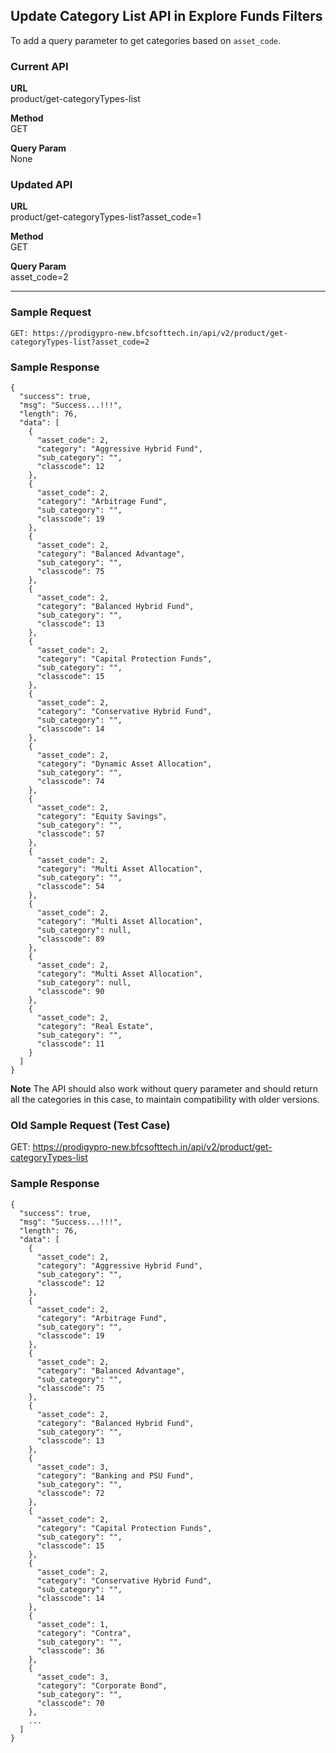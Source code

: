 ## Update Category List API in Explore Funds Filters

To add a query parameter to get categories based on `asset_code`.


### Current API

**URL**  
product/get-categoryTypes-list

**Method**  
GET

**Query Param**  
None

### Updated API

**URL**  
product/get-categoryTypes-list?asset_code=1

**Method**  
GET

**Query Param**  
asset_code=2

---

### Sample Request
`GET: https://prodigypro-new.bfcsofttech.in/api/v2/product/get-categoryTypes-list?asset_code=2`
### Sample Response
```
{ 
  "success": true, 
  "msg": "Success...!!!", 
  "length": 76, 
  "data": [ 
    {
      "asset_code": 2, 
      "category": "Aggressive Hybrid Fund", 
      "sub_category": "", 
      "classcode": 12 
    }, 
    {
      "asset_code": 2, 
      "category": "Arbitrage Fund", 
      "sub_category": "", 
      "classcode": 19 
    }, 
    {
      "asset_code": 2, 
      "category": "Balanced Advantage", 
      "sub_category": "", 
      "classcode": 75 
    }, 
    {
      "asset_code": 2, 
      "category": "Balanced Hybrid Fund", 
      "sub_category": "", 
      "classcode": 13 
    }, 
    {
      "asset_code": 2, 
      "category": "Capital Protection Funds", 
      "sub_category": "", 
      "classcode": 15 
    }, 
    {
      "asset_code": 2, 
      "category": "Conservative Hybrid Fund", 
      "sub_category": "", 
      "classcode": 14 
    }, 
    {
      "asset_code": 2, 
      "category": "Dynamic Asset Allocation", 
      "sub_category": "", 
      "classcode": 74 
    }, 
    {
      "asset_code": 2, 
      "category": "Equity Savings", 
      "sub_category": "", 
      "classcode": 57 
    }, 
    {
      "asset_code": 2, 
      "category": "Multi Asset Allocation", 
      "sub_category": "", 
      "classcode": 54 
    }, 
    {
      "asset_code": 2, 
      "category": "Multi Asset Allocation", 
      "sub_category": null, 
      "classcode": 89 
    }, 
    {
      "asset_code": 2, 
      "category": "Multi Asset Allocation", 
      "sub_category": null, 
      "classcode": 90 
    }, 
    {
      "asset_code": 2, 
      "category": "Real Estate", 
      "sub_category": "", 
      "classcode": 11 
    }
  ] 
}
```

**Note**
The API should also work without query parameter and should return all the categories in this case, to maintain compatibility with older versions.

### Old Sample Request (Test Case)

GET: https://prodigypro-new.bfcsofttech.in/api/v2/product/get-categoryTypes-list

### Sample Response
```
{
  "success": true, 
  "msg": "Success...!!!", 
  "length": 76, 
  "data": [
    {
      "asset_code": 2, 
      "category": "Aggressive Hybrid Fund", 
      "sub_category": "", 
      "classcode": 12 
    },
    {
      "asset_code": 2, 
      "category": "Arbitrage Fund", 
      "sub_category": "", 
      "classcode": 19 
    },
    {
      "asset_code": 2, 
      "category": "Balanced Advantage", 
      "sub_category": "", 
      "classcode": 75 
    },
    {
      "asset_code": 2, 
      "category": "Balanced Hybrid Fund", 
      "sub_category": "", 
      "classcode": 13 
    },
    {
      "asset_code": 3, 
      "category": "Banking and PSU Fund", 
      "sub_category": "", 
      "classcode": 72 
    },
    {
      "asset_code": 2, 
      "category": "Capital Protection Funds", 
      "sub_category": "", 
      "classcode": 15 
    },
    {
      "asset_code": 2, 
      "category": "Conservative Hybrid Fund", 
      "sub_category": "", 
      "classcode": 14 
    },
    {
      "asset_code": 1, 
      "category": "Contra", 
      "sub_category": "", 
      "classcode": 36 
    },
    {
      "asset_code": 3, 
      "category": "Corporate Bond", 
      "sub_category": "", 
      "classcode": 70 
    },
    ...
  ]
}
```